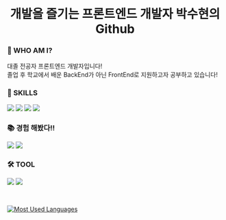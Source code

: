 <h1 align="center">개발을 즐기는 프론트엔드 개발자 박수현의 Github</h1>

### 👩 WHO AM I?
대졸 전공자 프론트엔드 개발자입니다!<br/>
졸업 후 학교에서 배운 BackEnd가 아닌 FrontEnd로 지원하고자 공부하고 있습니다!

### 💪 SKILLS
<img src="https://img.shields.io/badge/html-E34F26?style=for-the-badge&logo=html5&logoColor=white">&nbsp;<img src="https://img.shields.io/badge/css-1572B6?style=for-the-badge&logo=css3&logoColor=white">&nbsp;<img src="https://img.shields.io/badge/javascript-F7DF1E?style=for-the-badge&logo=javascript&logoColor=black">&nbsp;<img src="https://img.shields.io/badge/React-61DAFB?style=for-the-badge&logo=React&logoColor=FFF">

### 📚 경험 해봤다!!
<img src="https://img.shields.io/badge/spring-6DB33F?style=for-the-badge&logo=spring&logoColor=FFF">&nbsp;<img src="https://img.shields.io/badge/mariadb-003545?style=for-the-badge&logo=mariadb&logoColor=FFF">

### 🛠 TOOL
<img src="https://img.shields.io/badge/visualstudiocode-007ACC?style=for-the-badge&logo=visualstudiocode&logoColor=FFF">&nbsp;<img src="https://img.shields.io/badge/heidisql-6DB33F?style=for-the-badge&logo=heidi20%sql&logoColor=FFF">

<br />

[![Most Used Languages](https://github-readme-stats.vercel.app/api/top-langs/?username=hyun5292)](https://github.com/anuraghazra/github-readme-stats)

